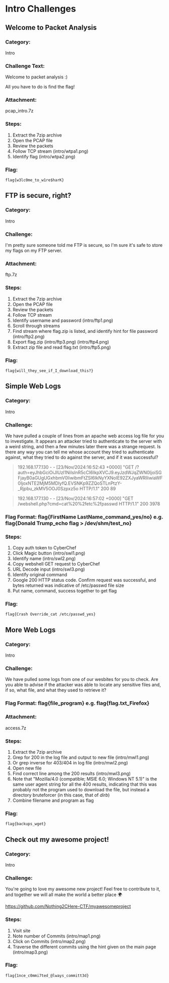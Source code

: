 # Intro Challenges

## Welcome to Packet Analysis

### Category:
Intro

### Challenge Text:
Welcome to packet analysis :)

All you have to do is find the flag!

### Attachment:
pcap_intro.7z

### Steps:
1. Extract the 7zip archive
2. Open the PCAP file
3. Review the packets
4. Follow TCP stream
(intro/wtpa1.png)
5. Identify flag
(intro/wtpa2.png)

### Flag:
`flag{w3lc0me_to_w1re$harK}`


## FTP is secure, right?

### Category:
Intro

### Challenge:
I'm pretty sure someone told me FTP is secure, so I'm sure it's safe to store my flags on my FTP server.

### Attachment:
ftp.7z

### Steps:
1. Extract the 7zip archive
2. Open the PCAP file
3. Review the packets
4. Follow TCP stream
5. Identify username and password
(intro/ftp1.png)
6. Scroll through streams
7. Find stream where flag.zip is listed, and identify hint for file password
(intro/ftp2.png)
8. Export flag.zip
(intro/ftp3.png)
(intro/ftp4.png)
9. Extract zip file and read flag.txt
(intro/ftp5.png)

### Flag:
`flag{will_they_see_if_I_download_this?}`


## Simple Web Logs

### Category:
Intro

### Challenge:
We have pulled a couple of lines from an apache web access log file for you to investigate.  It appears an attacker tried to authenticate to the server with a weird string, and then a few minutes later there was a strange request.  Is there any way you can tell me whose account they tried to authenticate against, what they tried to do against the server, and if it was successful?

>192.168.177.130 - - [23/Nov/2024:16:52:43 +0000] "GET /?auth=eyJhbGciOiJIUzI1NiIsInR5cCI6IkpXVCJ9.eyJzdWJqZWN0IjoiSGFjayB0aGUgUGxhbmV0IiwibmFtZSI6IkNyYXNoIE92ZXJyaWRlIiwiaWF0IjoxNTE2MjM5MDIyfQ.EVSNKp9ZZQoSTLnPtzY-_Rjpbu_zkMV5OOJ0Szpxz5o HTTP/1.1" 200 89

>192.168.177.130 - - [23/Nov/2024:16:57:02 +0000] "GET /webshell.php?cmd=cat%20%2fetc%2fpasswd HTTP/1.1" 200 3978

### Flag Format: flag{FirstName LastName_command_yes/no} e.g. flag{Donald Trump_echo flag > /dev/shm/test_no}

### Steps:
1. Copy auth token to CyberChef
2. Click Magic button
(intro/swl1.png)
3. Identify name
(intro/swl2.png)
4. Copy webshell GET request to CyberChef
5. URL Decode input
(intro/swl3.png)
6. Identify original command
7. Google 200 HTTP status code.  Confirm request was successful, and bytes returned was indicative of /etc/passwd file size
8. Put name, command, success together to get flag  

### Flag:
`flag{Crash Override_cat /etc/passwd_yes}`


## More Web Logs

### Category:
Intro

### Challenge:
We have pulled some logs from one of our wesbites for you to check.  Are you able to advise if the attacker was able to locate any sensitive files and, if so, what file, and what they used to retrieve it?

### Flag Format: flag{file_program} e.g. flag{flag.txt_Firefox}

### Attachment:
access.7z

### Steps:
1. Extract the 7zip archive
2. Grep for 200 in the log file and output to new file
(intro/mwl1.png)
3. Or grep inverse for 403/404 in log file
(intro/mwl2.png)
4. Open new file
5. Find correct line among the 200 results
(intro/mwl3.png)
6. Note that "Mozilla/4.0 (compatible; MSIE 6.0; Windows NT 5.1)" is the same user agent string for all the 400 results, indicating that this was probably not the program used to download the file, but instead a directory bruteforcer (in this case, that of *dirb*)
7. Combine filename and program as flag

### Flag:
`flag{backups_wget}`


## Check out my awesome project!

### Category:
Intro

### Challenge:
You're going to love my awesome new project!  Feel free to contribute to it, and together we will all make the world a better place 🌍

https://github.com/Nothing2CHere-CTF/myawesomeproject

### Steps:
1. Visit site
2. Note number of Commits
(intro/map1.png)
3. Click on Commits
(intro/map2.png)
4. Traverse the different commits using the hint given on the main page
(intro/map3.png)

### Flag:
`flag{1nce_c0mmi7ted_@lways_committ3d}`